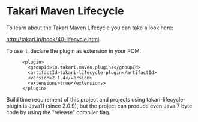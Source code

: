 # Takari Maven Lifecycle

To learn about the Takari Maven Lifecycle you can take a look here:

<http://takari.io/book/40-lifecycle.html>

To use it, declare the plugin as extension in your POM:

```
      <plugin>
        <groupId>io.takari.maven.plugins</groupId>
        <artifactId>takari-lifecycle-plugin</artifactId>
        <version>2.1.4</version>
        <extensions>true</extensions>
      </plugin>
```

Build time requirement of this project and projects using takari-lifecycle-plugin is Java11 (since 2.0.9), 
but the project can produce even Java 7 byte code by using the "release" compiler flag.
